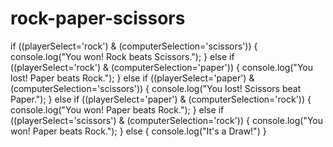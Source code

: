 # rock-paper-scissors

 if ((playerSelect='rock') & (computerSelection='scissors')) {
            console.log("You won! Rock beats Scissors.");
        }
        else if ((playerSelect='rock') & (computerSelection='paper')) {
            console.log("You lost! Paper beats Rock.");
        }
        else if ((playerSelect='paper') & (computerSelection='scissors')) {
            console.log("You lost! Scissors beat Paper.");
        }
        else if ((playerSelect='paper') & (computerSelection='rock')) {
            console.log("You won! Paper beats Rock.");
        }
        else if ((playerSelect='scissors') & (computerSelection='rock')) {
            console.log("You won! Paper beats Rock.");
        }
        else  {
            console.log("It's a Draw!")
        }